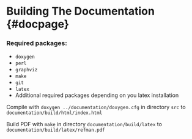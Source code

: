 # Building The Documentation {#docpage}

### Required packages:
 - `doxygen`
 - `perl`
 - `graphviz`
 - `make`
 - `git`
 - `latex` 
 - Additional required packages depending on you latex installation

Compile with `doxygen ../documentation/doxygen.cfg` in directory `src` to `documentation/build/html/index.html`

Build PDF with `make` in directory `documentation/build/latex` to `documentation/build/latex/refman.pdf`
